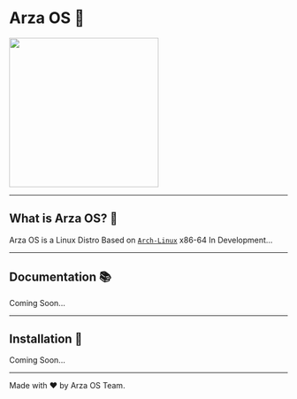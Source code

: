
<p align="center">
<h1>Arza OS 🌌</h1>
<a href="https://github.com/Arza-os">
<img src="https://i.imgur.com/DvOgQq8.png" height=270 width=270>
  </a>
</p>

---
## **What is Arza OS?** 🤔
Arza OS is a Linux Distro Based on [`Arch-Linux`](https://archlinux.org) x86-64 In Development...

---
## **Documentation** 📚
Coming Soon...

---
## **Installation** 💖
Coming Soon...

---
Made with ❤ by Arza OS Team.
